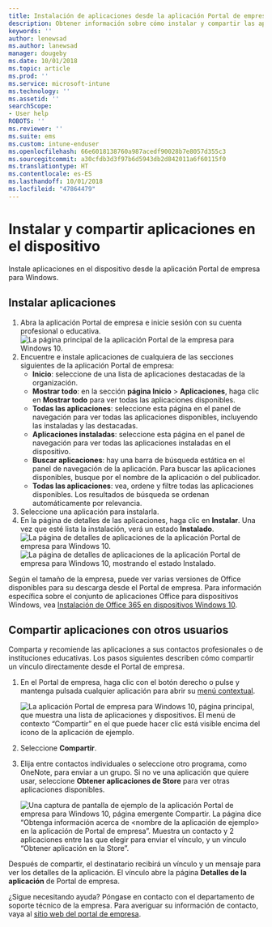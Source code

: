 ```yaml
---
title: Instalación de aplicaciones desde la aplicación Portal de empresa de Intune para Windows
description: Obtener información sobre cómo instalar y compartir las aplicaciones desde la aplicación Portal de empresa
keywords: ''
author: lenewsad
ms.author: lanewsad
manager: dougeby
ms.date: 10/01/2018
ms.topic: article
ms.prod: ''
ms.service: microsoft-intune
ms.technology: ''
ms.assetid: ''
searchScope:
- User help
ROBOTS: ''
ms.reviewer: ''
ms.suite: ems
ms.custom: intune-enduser
ms.openlocfilehash: 66e6018138760a987acedf90028b7e8057d355c3
ms.sourcegitcommit: a30cfdb3d3f97b6d5943db2d842011a6f60115f0
ms.translationtype: HT
ms.contentlocale: es-ES
ms.lasthandoff: 10/01/2018
ms.locfileid: "47864479"
---
```

# <a name="install-and-share-apps-on-your-device"></a>Instalar y compartir aplicaciones en el dispositivo
Instale aplicaciones en el dispositivo desde la aplicación Portal de empresa para Windows.

## <a name="install-apps"></a>Instalar aplicaciones

1. Abra la aplicación Portal de empresa e inicie sesión con su cuenta profesional o educativa.
![La página principal de la aplicación Portal de la empresa para Windows 10.](./media/RS1_AppDetailsPage_Installed_03.png)  
2. Encuentre e instale aplicaciones de cualquiera de las secciones siguientes de la aplicación Portal de empresa:
    * **Inicio**: seleccione de una lista de aplicaciones destacadas de la organización. 
    * **Mostrar todo**: en la sección **página Inicio** > **Aplicaciones**, haga clic en **Mostrar todo** para ver todas las aplicaciones disponibles.
    * **Todas las aplicaciones**: seleccione esta página en el panel de navegación para ver todas las aplicaciones disponibles, incluyendo las instaladas y las destacadas.
    * **Aplicaciones instaladas**: seleccione esta página en el panel de navegación para ver todas las aplicaciones instaladas en el dispositivo.
    * **Buscar aplicaciones**: hay una barra de búsqueda estática en el panel de navegación de la aplicación.  Para buscar las aplicaciones disponibles, busque por el nombre de la aplicación o del publicador.  
    * **Todas las aplicaciones**: vea, ordene y filtre todas las aplicaciones disponibles. Los resultados de búsqueda se ordenan automáticamente por relevancia.
3. Seleccione una aplicación para instalarla.  
4. En la página de detalles de las aplicaciones, haga clic en **Instalar**. Una vez que esté lista la instalación, verá un estado **Instalado**.
![La página de detalles de aplicaciones de la aplicación Portal de empresa para Windows 10.](./media/RS1_AppDetailsPage_Installed_02.png)  
![La página de detalles de aplicaciones de la aplicación Portal de empresa para Windows 10, mostrando el estado Instalado.](./media/RS1_AppDetailsPage_Installed_01.png)    

 Según el tamaño de la empresa, puede ver varias versiones de Office disponibles para su descarga desde el Portal de empresa. Para información específica sobre el conjunto de aplicaciones Office para dispositivos Windows, vea [Instalación de Office 365 en dispositivos Windows 10](./install-office-windows.md).

## <a name="share-apps-with-others"></a>Compartir aplicaciones con otros usuarios
Comparta y recomiende las aplicaciones a sus contactos profesionales o de instituciones educativas. Los pasos siguientes describen cómo compartir un vínculo directamente desde el Portal de empresa.

1. En el Portal de empresa, haga clic con el botón derecho o pulse y mantenga pulsada cualquier aplicación para abrir su [menú contextual](https://docs.microsoft.com//windows/uwp/design/controls-and-patterns/menus).  

    ![La aplicación Portal de empresa para Windows 10, página principal, que muestra una lista de aplicaciones y dispositivos. El menú de contexto “Compartir” en el que puede hacer clic está visible encima del icono de la aplicación de ejemplo. ](./media/1808_ShareContext_CP_Windows.png)  

2. Seleccione **Compartir**.
3. Elija entre contactos individuales o seleccione otro programa, como OneNote, para enviar a un grupo. Si no ve una aplicación que quiere usar, seleccione **Obtener aplicaciones de Store** para ver otras aplicaciones disponibles.  

    ![Una captura de pantalla de ejemplo de la aplicación Portal de empresa para Windows 10, página emergente Compartir. La página dice “Obtenga información acerca de <nombre de la aplicación de ejemplo> en la aplicación de Portal de empresa”. Muestra un contacto y 2 aplicaciones entre las que elegir para enviar el vínculo, y un vínculo “Obtener aplicación en la Store”. ](./media/1808_ShareApps_CP_Windows.png) 

Después de compartir, el destinatario recibirá un vínculo y un mensaje para ver los detalles de la aplicación. El vínculo abre la página **Detalles de la aplicación** de Portal de empresa. 

¿Sigue necesitando ayuda? Póngase en contacto con el departamento de soporte técnico de la empresa. Para averiguar su información de contacto, vaya al [sitio web del portal de empresa](https://go.microsoft.com/fwlink/?linkid=2010980).
